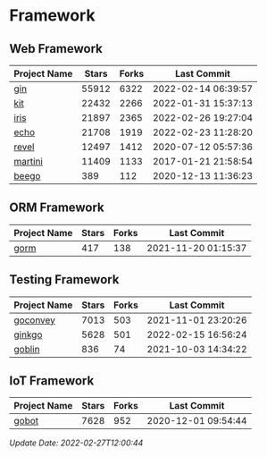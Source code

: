 # Framework

## Web Framework
| Project Name | Stars | Forks | Last Commit |
| ------------ | ----- | ----- | ----------- |
| [gin](https://github.com/gin-gonic/gin) | 55912 | 6322 | 2022-02-14 06:39:57 |
| [kit](https://github.com/go-kit/kit) | 22432 | 2266 | 2022-01-31 15:37:13 |
| [iris](https://github.com/kataras/iris) | 21897 | 2365 | 2022-02-26 19:27:04 |
| [echo](https://github.com/labstack/echo) | 21708 | 1919 | 2022-02-23 11:28:20 |
| [revel](https://github.com/revel/revel) | 12497 | 1412 | 2020-07-12 05:57:36 |
| [martini](https://github.com/go-martini/martini) | 11409 | 1133 | 2017-01-21 21:58:54 |
| [beego](https://github.com/astaxie/beego) | 389 | 112 | 2020-12-13 11:36:23 |

## ORM Framework
| Project Name | Stars | Forks | Last Commit |
| ------------ | ----- | ----- | ----------- |
| [gorm](https://github.com/jinzhu/gorm) | 417 | 138 | 2021-11-20 01:15:37 |

## Testing Framework
| Project Name | Stars | Forks | Last Commit |
| ------------ | ----- | ----- | ----------- |
| [goconvey](https://github.com/smartystreets/goconvey) | 7013 | 503 | 2021-11-01 23:20:26 |
| [ginkgo](https://github.com/onsi/ginkgo) | 5628 | 501 | 2022-02-15 16:56:24 |
| [goblin](https://github.com/franela/goblin) | 836 | 74 | 2021-10-03 14:34:22 |

## IoT Framework
| Project Name | Stars | Forks | Last Commit |
| ------------ | ----- | ----- | ----------- |
| [gobot](https://github.com/hybridgroup/gobot) | 7628 | 952 | 2020-12-01 09:54:44 |

*Update Date: 2022-02-27T12:00:44*